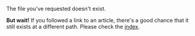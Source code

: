 The file you've requested doesn't exist.

**But wait!** If you followed a link to an article, there's a good chance that it still exists at a different path. Please check the [index](/).